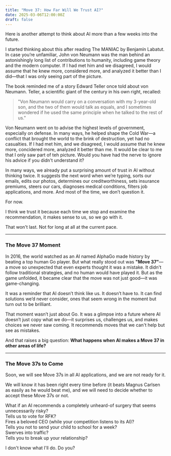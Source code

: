 ```yaml
---
title: "Move 37: How Far Will We Trust AI?"
date: 2025-03-06T12:00:00Z
draft: false
---
```


Here is another attempt to think about AI more than a few weeks into the future.

I started thinking about this after reading The MANIAC by Benjamín Labatut. In case you’re unfamiliar, John von Neumann was the man behind an astonishingly long list of contributions to humanity, including game theory and the modern computer. If I had met him and we disagreed, I would assume that he knew more, considered more, and analyzed it better than I did—that I was only seeing part of the picture.

The book reminded me of a story Edward Teller once told about von Neumann. Teller, a scientific giant of the century in his own right, recalled:

> "Von Neumann would carry on a conversation with my 3-year-old son, and the two of them would talk as equals, and I sometimes wondered if he used the same principle when he talked to the rest of us."

Von Neumann went on to advise the highest levels of government, especially on defense. In many ways, he helped shape the Cold War—a conflict that brought the world to the brink of destruction, yet had no casualties. If I had met him, and we disagreed, I would assume that he knew more, concidered more, analyzed it better than me. It would be clear to me that I only saw part of teh picture. Would you have had the nerve to ignore his advice if you didn't understand it?

In many ways, we already put a surprising amount of trust in AI without thinking twice. It suggests the next word when we’re typing, sorts our emails, edits our photos, determines our creditworthiness, sets insurance premiums, steers our cars, diagnoses medical conditions, filters job applications, and more. And most of the time, we don’t question it.

For now. 

I think we trust it because each time we stop and examine the recommendation, it makes sense to us, so we go with it.

That won't last. Not for long at all at the current pace.

---

### The Move 37 Moment

In 2016, the world watched as an AI named AlphaGo made history by beating a top human Go player. But what really stood out was **"Move 37"**—a move so unexpected that even experts thought it was a mistake. It didn't follow traditional strategies, and no human would have played it. But as the game unfolded, it became clear that the move was not just good—it was game-changing. 

It was a reminder that AI doesn’t think like us. It doesn’t have to. It can find solutions we’d never consider, ones that seem wrong in the moment but turn out to be brilliant.

That moment wasn’t just about Go. It was a glimpse into a future where AI doesn’t just copy what we do—it surprises us, challenges us, and makes choices we never saw coming. It recommends moves that we can't help but see as mistakes.

And that raises a big question: **What happens when AI makes a Move 37 in other areas of life?**

---

### The Move 37s to Come

Soon, we will see Move 37s in all AI applications, and we are not ready for it. 

We will know it has been right every time before (it beats Magnus Carlsen as easily as he would beat me), and we will need to decide whether to accept these Move 37s or not.

What if an AI recommends a completely unheard-of surgery that seems unnecessarily risky?  
Tells us to vote for RFK?  
Fires a beloved CEO (while your competition listens to its AI)?  
Tells you not to send your child to school for a week?  
Swerves into traffic?  
Tells you to break up your relationship?

I don't know what I'll do. Do you?
